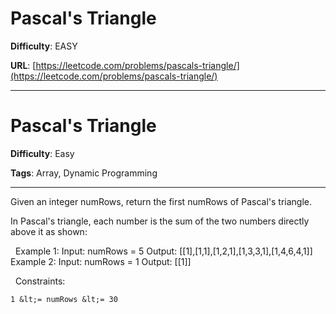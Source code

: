 # Pascal's Triangle

**Difficulty**: EASY

**URL**: [https://leetcode.com/problems/pascals-triangle/](https://leetcode.com/problems/pascals-triangle/)

---

# Pascal's Triangle

**Difficulty**: Easy

**Tags**: Array, Dynamic Programming

---

Given an integer numRows, return the first numRows of Pascal&#39;s triangle.

In Pascal&#39;s triangle, each number is the sum of the two numbers directly above it as shown:

&nbsp;
Example 1:
Input: numRows = 5
Output: [[1],[1,1],[1,2,1],[1,3,3,1],[1,4,6,4,1]]
Example 2:
Input: numRows = 1
Output: [[1]]

&nbsp;
Constraints:


	1 &lt;= numRows &lt;= 30



